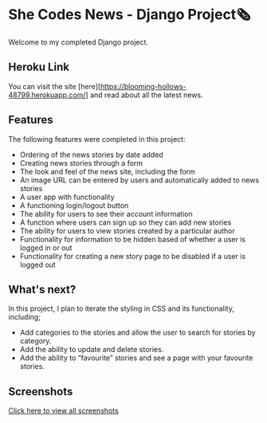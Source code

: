 # She Codes News - Django Project🗞️

Welcome to my completed Django project.

## Heroku Link

You can visit the site [here][https://blooming-hollows-48799.herokuapp.com/] and read about all the latest news.


## Features
The following features were completed in this project:

- Ordering of the news stories by date added
- Creating news stories through a form
- The look and feel of the news site, including the form
- An image URL can be entered by users and automatically added to news stories
- A user app with functionality
- A functioning login/logout button
- The ability for users to see their account information
- A function where users can sign up so they can add new stories
- The ability for users to view stories created by a particular author
- Functionality for information to be hidden based of whether a user is logged in or out
- Functionality for creating a new story page to be disabled if a user is logged out

## What's next?
In this project, I plan to iterate the styling in CSS and its functionality, including;
- Add categories to the stories and allow the user to search for stories by category.
- Add the ability to update and delete stories.
- Add the ability to “favourite” stories and see a page with your favourite stories.

## Screenshots
[Click here to view all screenshots](https://github.com/SheCodesAus/she-codes-django-news-project-Sarahbrod/tree/main/Screenshots)
